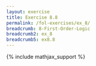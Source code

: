 ```yaml
---
layout: exercise
title: Exercise 8.8
permalink: /fol-exercises/ex_8/
breadcrumb: 8-First-Order-Logic
breadcrumb2: ex_8
breadcrumb5: ex8.8
---
```


{% include mathjax_support %}


